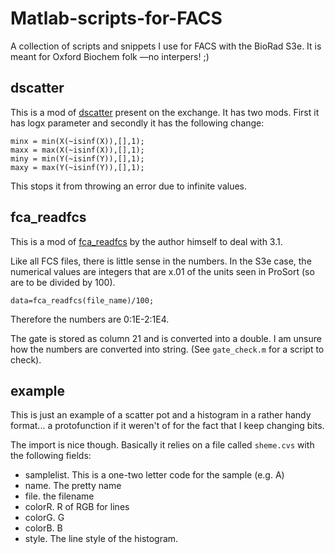 # Matlab-scripts-for-FACS
A collection of scripts and snippets I use for FACS with the BioRad S3e. It is meant for Oxford Biochem folk —no interpers! ;)

## dscatter
This is a mod of [dscatter](http://uk.mathworks.com/matlabcentral/fileexchange/8430-flow-cytometry-data-reader-and-visualization?focused=6779476&tab=function) present on the exchange. It has two mods. First it has logx parameter and secondly it has the following change:

    minx = min(X(~isinf(X)),[],1);
    maxx = max(X(~isinf(X)),[],1);
    miny = min(Y(~isinf(Y)),[],1);
    maxy = max(Y(~isinf(Y)),[],1);

This stops it from throwing an error due to infinite values.

## fca_readfcs
This is a mod of [fca_readfcs](https://uk.mathworks.com/matlabcentral/fileexchange/9608-fcs-data-reader) by the author himself to deal with 3.1.

Like all FCS files, there is little sense in the numbers. In the S3e case, the numerical values are integers that are x.01 of the units seen in ProSort (so are to be divided by 100).

	data=fca_readfcs(file_name)/100;

Therefore the numbers are 0:1E-2:1E4.

The gate is stored as column 21 and is converted into a double. I am unsure how the numbers are converted into string. (See `gate_check.m` for a script to check).


## example
This is just an example of a scatter pot and a histogram in a rather handy format... a protofunction if it weren't of for the fact that I keep changing bits.

The import is nice though.
Basically it relies on a file called `sheme.cvs` with the following fields:
* samplelist. This is a one-two letter code for the sample (e.g. A)
* name. The pretty name
* file. the filename
* colorR. R of RGB for lines
* colorG. G
* colorB. B
* style. The line style of the histogram.
